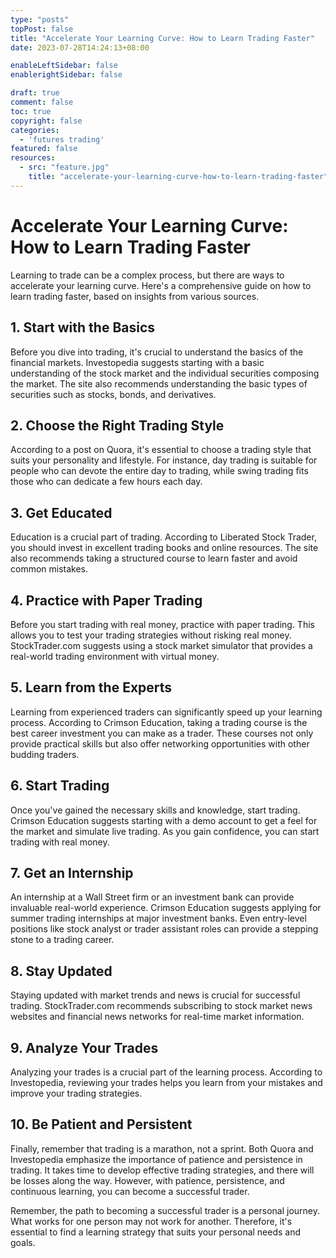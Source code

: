 ```yaml
---
type: "posts"
topPost: false
title: "Accelerate Your Learning Curve: How to Learn Trading Faster"
date: 2023-07-28T14:24:13+08:00

enableLeftSidebar: false
enablerightSidebar: false

draft: true
comment: false
toc: true
copyright: false
categories: 
  - 'futures trading'
featured: false
resources: 
  - src: "feature.jpg"
    title: "accelerate-your-learning-curve-how-to-learn-trading-faster"
---
```


# Accelerate Your Learning Curve: How to Learn Trading Faster

Learning to trade can be a complex process, but there are ways to accelerate your learning curve. Here's a comprehensive guide on how to learn trading faster, based on insights from various sources.

## 1. Start with the Basics
Before you dive into trading, it's crucial to understand the basics of the financial markets. Investopedia suggests starting with a basic understanding of the stock market and the individual securities composing the market. The site also recommends understanding the basic types of securities such as stocks, bonds, and derivatives. 

## 2. Choose the Right Trading Style
According to a post on Quora, it's essential to choose a trading style that suits your personality and lifestyle. For instance, day trading is suitable for people who can devote the entire day to trading, while swing trading fits those who can dedicate a few hours each day. 

## 3. Get Educated
Education is a crucial part of trading. According to Liberated Stock Trader, you should invest in excellent trading books and online resources. The site also recommends taking a structured course to learn faster and avoid common mistakes. 

## 4. Practice with Paper Trading
Before you start trading with real money, practice with paper trading. This allows you to test your trading strategies without risking real money. StockTrader.com suggests using a stock market simulator that provides a real-world trading environment with virtual money.

## 5. Learn from the Experts
Learning from experienced traders can significantly speed up your learning process. According to Crimson Education, taking a trading course is the best career investment you can make as a trader. These courses not only provide practical skills but also offer networking opportunities with other budding traders.

## 6. Start Trading
Once you've gained the necessary skills and knowledge, start trading. Crimson Education suggests starting with a demo account to get a feel for the market and simulate live trading. As you gain confidence, you can start trading with real money. 

## 7. Get an Internship
An internship at a Wall Street firm or an investment bank can provide invaluable real-world experience. Crimson Education suggests applying for summer trading internships at major investment banks. Even entry-level positions like stock analyst or trader assistant roles can provide a stepping stone to a trading career.

## 8. Stay Updated
Staying updated with market trends and news is crucial for successful trading. StockTrader.com recommends subscribing to stock market news websites and financial news networks for real-time market information.

## 9. Analyze Your Trades
Analyzing your trades is a crucial part of the learning process. According to Investopedia, reviewing your trades helps you learn from your mistakes and improve your trading strategies.

## 10. Be Patient and Persistent
Finally, remember that trading is a marathon, not a sprint. Both Quora and Investopedia emphasize the importance of patience and persistence in trading. It takes time to develop effective trading strategies, and there will be losses along the way. However, with patience, persistence, and continuous learning, you can become a successful trader.

Remember, the path to becoming a successful trader is a personal journey. What works for one person may not work for another. Therefore, it's essential to find a learning strategy that suits your personal needs and goals.
